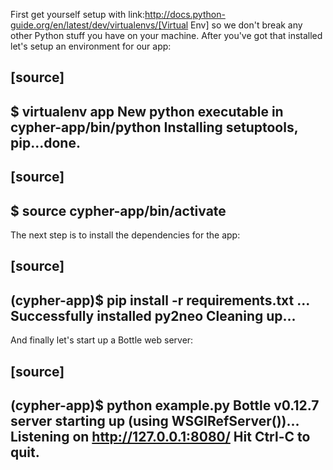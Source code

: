 First get yourself setup with link:http://docs.python-guide.org/en/latest/dev/virtualenvs/[Virtual Env] so we don't break any other Python stuff you have on your machine. After you've got that installed let's setup an environment for our app:

[source]
----
$ virtualenv app
New python executable in cypher-app/bin/python
Installing setuptools, pip...done.
----

[source]
----
$ source cypher-app/bin/activate
----

The next step is to install the dependencies for the app:

[source]
----
(cypher-app)$ pip install -r requirements.txt
...
Successfully installed py2neo
Cleaning up...
----

And finally let's start up a Bottle web server:

[source]
----
(cypher-app)$ python example.py
Bottle v0.12.7 server starting up (using WSGIRefServer())...
Listening on http://127.0.0.1:8080/
Hit Ctrl-C to quit.
----
